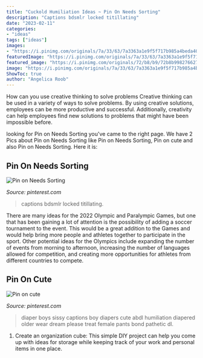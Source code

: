 ```yaml
---
title: "Cuckold Humiliation Ideas ~ Pin On Needs Sorting"
description: "Captions bdsmlr locked titillating"
date: "2023-02-11"
categories:
- "ideas"
tags: ["ideas"]
images:
- "https://i.pinimg.com/originals/7a/33/63/7a3363a1e9f5f717b985a4beda4063e6.jpg"
featuredImage: "https://i.pinimg.com/originals/7a/33/63/7a3363a1e9f5f717b985a4beda4063e6.jpg"
featured_image: "https://i.pinimg.com/originals/72/b8/b9/72b8b998276627eae8be6d30f4fa2c22.jpg"
image: "https://i.pinimg.com/originals/7a/33/63/7a3363a1e9f5f717b985a4beda4063e6.jpg"
ShowToc: true
author: "Angelica Roob"
---
```



How can you use creative thinking to solve problems
Creative thinking can be used in a variety of ways to solve problems. By using creative solutions, employees can be more productive and successful. Additionally, creativity can help employees find new solutions to problems that might have been impossible before.

	

		
looking for Pin on Needs Sorting you've came to the right page. We have 2 Pics about Pin on Needs Sorting like Pin on Needs Sorting, Pin on cute and also Pin on Needs Sorting. Here it is:
		
    
## Pin On Needs Sorting

<img loading=lazy src="https://i.pinimg.com/originals/7a/33/63/7a3363a1e9f5f717b985a4beda4063e6.jpg" onerror="this.onerror=null;this.src='https://tse4.mm.bing.net/th?id=OIP.TVTkNb51_CDnBH5hocCm9AAAAA&amp;pid=15.1';" alt="Pin on Needs Sorting">

_Source: pinterest.com_

>captions bdsmlr locked titillating. 

	

There are many ideas for the 2022 Olympic and Paralympic Games, but one that has been gaining a lot of attention is the possibility of adding a soccer tournament to the event. This would be a great addition to the Games and would help bring more people and athletes together to participate in the sport. Other potential ideas for the Olympics include expanding the number of events from morning to afternoon, increasing the number of languages allowed for competition, and creating more opportunities for athletes from different countries to compete.

    
## Pin On Cute

<img loading=lazy src="https://i.pinimg.com/originals/72/b8/b9/72b8b998276627eae8be6d30f4fa2c22.jpg" onerror="this.onerror=null;this.src='https://tse3.mm.bing.net/th?id=OIP.k_G3oZlduwIhd37Uumx7KQHaKy&amp;pid=15.1';" alt="Pin on cute">

_Source: pinterest.com_

>diaper boys sissy captions boy diapers cute abdl humiliation diapered older wear dream please treat female pants bond pathetic dl. 

	

1. Create an organization cube: This simple DIY project can help you come up with ideas for storage while keeping track of your work and personal items in one place.

